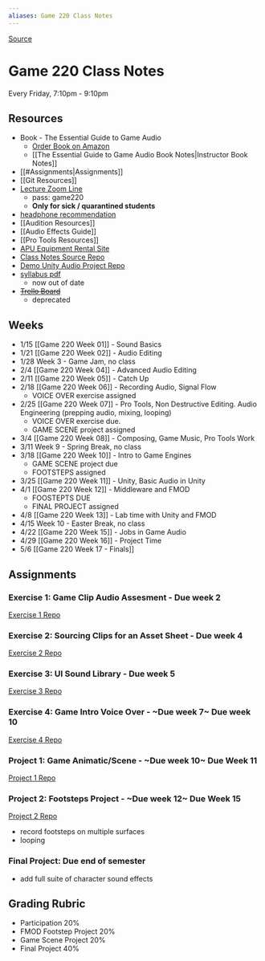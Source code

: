 ```yaml
---
aliases: Game 220 Class Notes
---
```

[Source](https://github.com/nharsch/Game-220)

# Game 220 Class Notes
Every Friday, 7:10pm - 9:10pm

## Resources
- Book - The Essential Guide to Game Audio
	- [Order Book on Amazon](https://www.amazon.com/Essential-Guide-Game-Audio-Practice/dp/041570670X/ref=sr_1_1?crid=3IGE5UH8X6O3G&keywords=the+essential+guide+to+game+audio&qid=1642484714&sprefix=the+essential+guide+to+game+aud%2Caps%2C199&sr=8-1)
	- [[The Essential Guide to Game Audio Book Notes|Instructor Book Notes]]
- [[#Assignments|Assignments]]
- [[Git Resources]]
- [Lecture Zoom Line](https://zoom.us/j/97631235561?pwd=YlBxaWdVNEN3Z25Mek8wZ3FUY2N3QT09)
	- pass: game220
	- **Only for sick / quarantined students**
- [headphone recommendation](https://www.amazon.com/Audio-Technica-ATH-M20x-Professional-Monitor-Headphones/dp/B00HVLUR18/ref=sr_1_4?crid=2C2M7AJUMIX7&keywords=audio+technica&qid=1642132525&sprefix=audio+technica%2Caps%2C312&sr=8-4)
- [[Audition Resources]]
- [[Audio Effects Guide]]
- [[Pro Tools Resources]]
- [APU Equipment Rental Site](https://www.apu.edu/vpa/cinematicarts/equipmentfacilities)
- [Class Notes Source Repo](https://github.com/nharsch/Game-220)
- [Demo Unity Audio Project Repo](https://github.com/APUGames/game-220-unity-audio-intro)
- [syllabus pdf](https://drive.google.com/file/d/186sxK5CyzCnww-TBSRLQmuPVBCH8z6cg/view?usp=sharing)
	- now out of date
- ~~[Trello Board](https://trello.com/b/bg0gDxFM/game-220-20)~~
	- deprecated

## Weeks
- 1/15 [[Game 220 Week 01]] - Sound Basics
- 1/21 [[Game 220 Week 02]] - Audio Editing
- 1/28 Week 3 - Game Jam, no class
- 2/4 [[Game 220 Week 04]] - Advanced Audio Editing
- 2/11 [[Game 220 Week 05]] - Catch Up
- 2/18 [[Game 220 Week 06]] - Recording Audio, Signal Flow
	- VOICE OVER exercise assigned
- 2/25 [[Game 220 Week 07]] - Pro Tools, Non Destructive Editing. Audio Engineering (prepping audio, mixing, looping)
	- VOICE OVER exercise due. 
	- GAME SCENE project assigned
- 3/4 [[Game 220 Week 08]] - Composing, Game Music, Pro Tools Work
- 3/11 Week 9 - Spring Break, no class
- 3/18 [[Game 220 Week 10]] - Intro to Game Engines
	- GAME SCENE project due
	- FOOTSTEPS assigned
- 3/25 [[Game 220 Week 11]] - Unity, Basic Audio in Unity
- 4/1 [[Game 220 Week 12]] - Middleware and FMOD
	- FOOSTEPTS DUE
	- FINAL PROJECT assigned
- 4/8 [[Game 220 Week 13]] - Lab time with Unity and FMOD 
- 4/15 Week 10 - Easter Break, no class
- 4/22 [[Game 220 Week 15]] - Jobs in Game Audio
- 4/29 [[Game 220 Week 16]] - Project Time
- 5/6 [[Game 220 Week 17 - Finals]]

## Assignments
### Exercise 1: Game Clip Audio Assesment - Due week 2 
[Exercise 1 Repo](https://github.com/APUGames/Game-220-Exercise-1)

### Exercise 2: Sourcing Clips for an Asset Sheet - Due week 4
[Exercise 2 Repo](https://github.com/APUGames/Game-220-Exercise-2/tree/main)

### Exercise 3: UI Sound Library  - Due week 5
[Exercise 3 Repo](https://github.com/APUGames/Game-220-Exercise-3)
 
### Exercise 4: Game Intro Voice Over - ~Due week 7~ Due week 10
[Exercise 4 Repo](https://github.com/APUGames/Game-220-Exercise-4)

### Project 1: Game Animatic/Scene - ~Due week 10~ Due Week 11
[Project 1 Repo](https://github.com/APUGames/Game-220-Project-1)

### Project 2: Footsteps Project - ~Due week 12~ Due Week 15
[Project 2 Repo](https://github.com/APUGames/Game-220-Project-2-Footsteps)
  - record footsteps on multiple surfaces
  - looping
  
### Final Project: Due end of semester
- add full suite of character sound effects

## Grading Rubric
- Participation 20%
- FMOD Footstep Project 20%
- Game Scene Project 20%
- Final Project 40%
